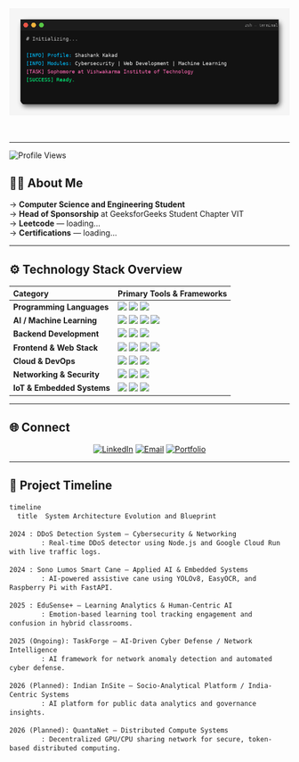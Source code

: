 <!-- GitHub Profile README for Shashank Kakad -->

<!-- Terminal Photo -->
<div align="center">
  <img src="assets/terminal_intro.png" alt="Terminal intro" width="900" />
</div>

<!-- Divider -->
<p align="center">
  <img src="https://capsule-render.vercel.app/api?type=rect&color=00FFC8&height=1&section=header&text=" alt="" />
</p>

---

![Profile Views](https://komarev.com/ghpvc/?username=RevvedUp&style=for-the-badge&color=00FFC8)

## 👨‍💻 About Me

→ **Computer Science and Engineering Student**  
→ **Head of Sponsorship** at GeeksforGeeks Student Chapter VIT  
→ **Leetcode** — loading...  
→ **Certifications** — loading...

---
## ⚙️ Technology Stack Overview

| **Category** | **Primary Tools & Frameworks** |
|:--|:--|
| **Programming Languages** | <img src="https://img.shields.io/badge/C++-00599C?logo=cplusplus&logoColor=white" /> <img src="https://img.shields.io/badge/Python-3776AB?logo=python&logoColor=white" /> <img src="https://img.shields.io/badge/JavaScript-F7DF1E?logo=javascript&logoColor=black" /> |
| **AI / Machine Learning** | <img src="https://img.shields.io/badge/TensorFlow-FF6F00?logo=tensorflow&logoColor=white" /> <img src="https://img.shields.io/badge/OpenCV-5C3EE8?logo=opencv&logoColor=white" /> <img src="https://img.shields.io/badge/YOLOv8-00C853?logo=ai&logoColor=white" /> <img src="https://img.shields.io/badge/EasyOCR-000000?logo=python&logoColor=white" /> |
| **Backend Development** | <img src="https://img.shields.io/badge/FastAPI-009688?logo=fastapi&logoColor=white" /> <img src="https://img.shields.io/badge/Express.js-000000?logo=express&logoColor=white" /> <img src="https://img.shields.io/badge/Node.js-339933?logo=nodedotjs&logoColor=white" /> |
| **Frontend & Web Stack** | <img src="https://img.shields.io/badge/React-61DAFB?logo=react&logoColor=black" /> <img src="https://img.shields.io/badge/MongoDB-47A248?logo=mongodb&logoColor=white" /> <img src="https://img.shields.io/badge/Express-000000?logo=express&logoColor=white" /> <img src="https://img.shields.io/badge/Node.js-339933?logo=nodedotjs&logoColor=white" /> |
| **Cloud & DevOps** | <img src="https://img.shields.io/badge/Google%20Cloud-4285F4?logo=googlecloud&logoColor=white" /> <img src="https://img.shields.io/badge/Docker-2496ED?logo=docker&logoColor=white" /> <img src="https://img.shields.io/badge/GitHub%20Actions-2088FF?logo=githubactions&logoColor=white" /> |
| **Networking & Security** | <img src="https://img.shields.io/badge/Cisco%20CCNA-1E88E5?logo=cisco&logoColor=white" /> <img src="https://img.shields.io/badge/Network%20Protocols-000000?logo=wireshark&logoColor=00BFFF" /> <img src="https://img.shields.io/badge/TCP%2FIP%20%7C%20Firewalls%20%7C%20VPNs-0F0F0F?logo=protonmail&logoColor=00FFC8" /> |
| **IoT & Embedded Systems** | <img src="https://img.shields.io/badge/Raspberry%20Pi-A22846?logo=raspberrypi&logoColor=white" /> <img src="https://img.shields.io/badge/Arduino-00979D?logo=arduino&logoColor=white" /> <img src="https://img.shields.io/badge/Sensor%20Modules-37474F?logo=hardware&logoColor=white" /> |

---

## 🌐 Connect

<div align="center">

[![LinkedIn](https://img.shields.io/badge/LinkedIn-0A66C2?style=for-the-badge&logo=linkedin&logoColor=white)](www.linkedin.com/in/shashank-kakad)
[![Email](https://img.shields.io/badge/Email-D14836?style=for-the-badge&logo=gmail&logoColor=white)](mailto:shashank.kakad@example.com)
[![Portfolio](https://img.shields.io/badge/Portfolio-000000?style=for-the-badge&logo=vercel&logoColor=00FFC8)](#)

</div>

---

## 🧭 Project Timeline

```mermaid
timeline
  title  System Architecture Evolution and Blueprint

2024 : DDoS Detection System — Cybersecurity & Networking
        : Real-time DDoS detector using Node.js and Google Cloud Run with live traffic logs.

2024 : Sono Lumos Smart Cane — Applied AI & Embedded Systems
        : AI-powered assistive cane using YOLOv8, EasyOCR, and Raspberry Pi with FastAPI.

2025 : EduSense+ — Learning Analytics & Human-Centric AI
        : Emotion-based learning tool tracking engagement and confusion in hybrid classrooms.

2025 (Ongoing): TaskForge — AI-Driven Cyber Defense / Network Intelligence
        : AI framework for network anomaly detection and automated cyber defense.

2026 (Planned): Indian InSite — Socio-Analytical Platform / India-Centric Systems
        : AI platform for public data analytics and governance insights.

2026 (Planned): QuantaNet — Distributed Compute Systems
        : Decentralized GPU/CPU sharing network for secure, token-based distributed computing.

